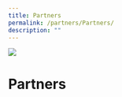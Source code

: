 ```yaml
---
title: Partners
permalink: /partners/Partners/
description: ""
---
```

![](/images/Banner.png)

Partners
========